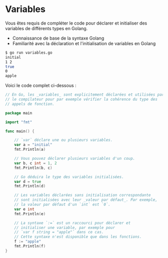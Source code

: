 # Variables

Vous êtes requis de compléter le code pour déclarer et initialiser des variables de différents types en Golang.

- Connaissance de base de la syntaxe Golang
- Familiarité avec la déclaration et l'initialisation de variables en Golang

```sh
$ go run variables.go
initial
1 2
true
0
apple
```

Voici le code complet ci-dessous :

```go
// En Go, les _variables_ sont explicitement déclarées et utilisées par
// le compilateur pour par exemple vérifier la cohérence du type des
// appels de fonction.

package main

import "fmt"

func main() {

	// `var` déclare une ou plusieurs variables.
	var a = "initial"
	fmt.Println(a)

	// Vous pouvez déclarer plusieurs variables d'un coup.
	var b, c int = 1, 2
	fmt.Println(b, c)

	// Go déduira le type des variables initialisées.
	var d = true
	fmt.Println(d)

	// Les variables déclarées sans initialisation correspondante
	// sont initialisées avec leur _valeur par défaut_. Par exemple,
	// la valeur par défaut d'un `int` est `0`.
	var e int
	fmt.Println(e)

	// La syntaxe `:=` est un raccourci pour déclarer et
	// initialiser une variable, par exemple pour
	// `var f string = "apple"` dans ce cas.
	// Cette syntaxe n'est disponible que dans les fonctions.
	f := "apple"
	fmt.Println(f)
}

```
